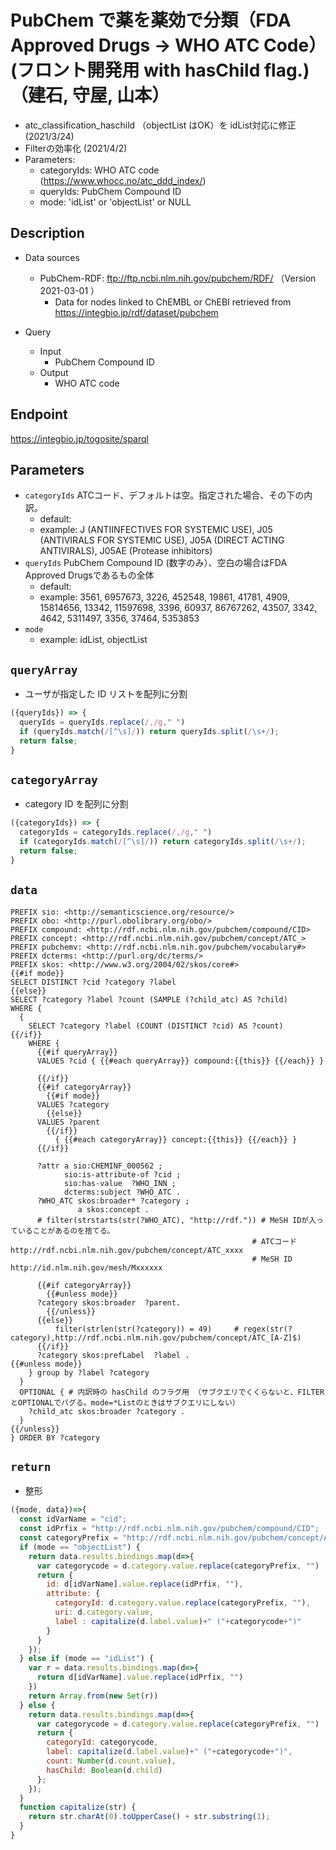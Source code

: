 # PubChem で薬を薬効で分類（FDA Approved Drugs → WHO ATC Code）(フロント開発用 with hasChild flag.)（建石, 守屋, 山本）

*  atc_classification_haschild （objectList はOK）を idList対応に修正 (2021/3/24)
*  Filterの効率化 (2021/4/2)
* Parameters:
	* categoryIds:  WHO ATC code (https://www.whocc.no/atc_ddd_index/)
    * queryIds: PubChem Compound ID 
    * mode: 'idList' or 'objectList' or NULL

## Description 

* Data sources
	* PubChem-RDF: ftp://ftp.ncbi.nlm.nih.gov/pubchem/RDF/ （Version 2021-03-01 ） 
      * Data for nodes linked to ChEMBL or ChEBI retrieved from https://integbio.jp/rdf/dataset/pubchem

* Query
	* Input
  		* PubChem Compound ID 
	* Output
    	* WHO ATC code

## Endpoint

https://integbio.jp/togosite/sparql

## Parameters

* `categoryIds`   ATCコード、デフォルトは空。指定された場合、その下の内訳。
  * default:  
  * example: J (ANTIINFECTIVES FOR SYSTEMIC USE), J05 (ANTIVIRALS FOR SYSTEMIC USE), J05A (DIRECT ACTING ANTIVIRALS), J05AE (Protease inhibitors)
* `queryIds` PubChem Compound ID (数字のみ）、空白の場合はFDA Approved Drugsであるもの全体
  * default: 
  * example: 3561, 6957673, 3226, 452548, 19861, 41781, 4909, 15814656, 13342, 11597698, 3396, 60937, 86767262, 43507, 3342, 4642, 5311497, 3356, 37464, 5353853 
* `mode`
  * example: idList, objectList

## `queryArray`
- ユーザが指定した ID リストを配列に分割
```javascript
({queryIds}) => {
  queryIds = queryIds.replace(/,/g," ")
  if (queryIds.match(/[^\s]/)) return queryIds.split(/\s+/);
  return false;
}
```

## `categoryArray`
- category ID を配列に分割
```javascript
({categoryIds}) => {
  categoryIds = categoryIds.replace(/,/g," ")
  if (categoryIds.match(/[^\s]/)) return categoryIds.split(/\s+/);
  return false;
}
```

## `data`

```sparql
PREFIX sio: <http://semanticscience.org/resource/>
PREFIX obo: <http://purl.obolibrary.org/obo/>
PREFIX compound: <http://rdf.ncbi.nlm.nih.gov/pubchem/compound/CID>
PREFIX concept: <http://rdf.ncbi.nlm.nih.gov/pubchem/concept/ATC_>
PREFIX pubchemv: <http://rdf.ncbi.nlm.nih.gov/pubchem/vocabulary#>
PREFIX dcterms: <http://purl.org/dc/terms/>
PREFIX skos: <http://www.w3.org/2004/02/skos/core#>
{{#if mode}}
SELECT DISTINCT ?cid ?category ?label
{{else}}
SELECT ?category ?label ?count (SAMPLE (?child_atc) AS ?child)
WHERE {
  {
    SELECT ?category ?label (COUNT (DISTINCT ?cid) AS ?count)
{{/if}}
    WHERE {
      {{#if queryArray}}
      VALUES ?cid { {{#each queryArray}} compound:{{this}} {{/each}} }
        
      {{/if}}
      {{#if categoryArray}}
        {{#if mode}}
      VALUES ?category
        {{else}}
      VALUES ?parent
        {{/if}}
          { {{#each categoryArray}} concept:{{this}} {{/each}} }
      {{/if}}
 
      ?attr a sio:CHEMINF_000562 ;
            sio:is-attribute-of ?cid ; 
            sio:has-value  ?WHO_INN ;
            dcterms:subject ?WHO_ATC .
      ?WHO_ATC skos:broader* ?category ;
  			   a skos:concept .
      # filter(strstarts(str(?WHO_ATC), "http://rdf.")) # MeSH IDが入っていることがあるのを捨てる。
                                                      # ATCコード  http://rdf.ncbi.nlm.nih.gov/pubchem/concept/ATC_xxxx
                                                      # MeSH ID    http://id.nlm.nih.gov/mesh/Mxxxxxx
      
      {{#if categoryArray}}
        {{#unless mode}}
      ?category skos:broader  ?parent.
        {{/unless}}
      {{else}}                     
          filter(strlen(str(?category)) = 49)     # regex(str(?category),http://rdf.ncbi.nlm.nih.gov/pubchem/concept/ATC_[A-Z]$) 
      {{/if}}  
      ?category skos:prefLabel  ?label .
{{#unless mode}}
    } group by ?label ?category
  } 
  OPTIONAL { # 内訳時の hasChild のフラグ用 （サブクエリでくくらないと、FILTERとOPTIONALでバグる。mode=*Listのときはサブクエリにしない）
    ?child_atc skos:broader ?category .
  }
{{/unless}}
} ORDER BY ?category

```

## `return`
- 整形
```javascript
({mode, data})=>{
  const idVarName = "cid";
  const idPrfix = "http://rdf.ncbi.nlm.nih.gov/pubchem/compound/CID";
  const categoryPrefix = "http://rdf.ncbi.nlm.nih.gov/pubchem/concept/ATC_";
  if (mode == "objectList") {
    return data.results.bindings.map(d=>{
      var categorycode = d.category.value.replace(categoryPrefix, "")
      return {
        id: d[idVarName].value.replace(idPrfix, ""), 
        attribute: {
          categoryId: d.category.value.replace(categoryPrefix, ""), 
          uri: d.category.value,
          label : capitalize(d.label.value)+" ("+categorycode+")"
        }
      }
    });
  } else if (mode == "idList") {
    var r = data.results.bindings.map(d=>{
      return d[idVarName].value.replace(idPrfix, "")
    })
    return Array.from(new Set(r))
  } else {  
    return data.results.bindings.map(d=>{
      var categorycode = d.category.value.replace(categoryPrefix, "")
      return {
        categoryId: categorycode, 
        label: capitalize(d.label.value)+" ("+categorycode+")",
        count: Number(d.count.value),
        hasChild: Boolean(d.child)
      };
    });
  }
  function capitalize(str) {
    return str.charAt(0).toUpperCase() + str.substring(1);
  }
}
```